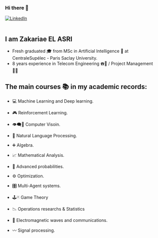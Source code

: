 ### Hi there 👋

<div align="left">
  <a href="https://www.linkedin.com/in/nouamanetazi/">
    <img
      src="https://img.shields.io/static/v1?logo=linkedin&style=flat-square&color=0072b1&label=LinkedIn&message=%E2%98%86"
      alt="LinkedIn"
    />
  </a>
</div>

<br />

## I am Zakariae EL ASRI

- Fresh graduated 🎓 from MSc in Artificial Intelligence 🤖 at CentraleSupélec - Paris Saclay University. 
- 8 years experience in Telecom Engineering ☎️📡 / Project Management 👨‍💻


## The main courses 📚 in my academic records:

  - 💻 Machine Learning and Deep learning.
  - 🎮 Reinforcement Learning.
  - 👁️‍🗨️📸 Computer Visoin.
  - 📖 Natural Language Processing.
  - ➕ Algebra.
  - 📈 Mathematical Analysis.
  - 🎲 Advanced probabilities.
  - ⚙️ Optimization.
  - 🎛️ Multi-Agent systems.
  - 🕹🃏 Game Theory


  - 📉 Operations researchs & Statistics  
  - 📶 Electromagnetic waves and communications.
  - 〰️ Signal processing.







<!--




**elasriz/elasriz** is a ✨ _special_ ✨ repository because its `README.md` (this file) appears on your GitHub profile.

Here are some ideas to get you started:

- 🔭 I’m currently working on ...
- 🌱 I’m currently learning ...
- 👯 I’m looking to collaborate on ...
- 🤔 I’m looking for help with ...
- 💬 Ask me about ...
- 📫 How to reach me: ...
- 😄 Pronouns: ...
- ⚡ Fun fact: ...
-->
